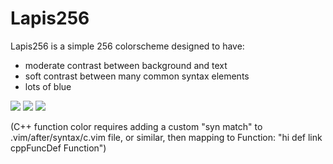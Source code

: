 Lapis256
========

Lapis256 is a simple 256 colorscheme designed to have:

- moderate contrast between background and text
- soft contrast between many common syntax elements
- lots of blue

<img src=http://i.imgur.com/rR1iedo.png>
<img src=http://imgur.com/UcjfOtK.png>
<img src=http://i.imgur.com/DONyvVh.png>

(C++ function color requires adding a custom "syn match" to .vim/after/syntax/c.vim file, or similar, then mapping to Function: "hi def link cppFuncDef Function")

